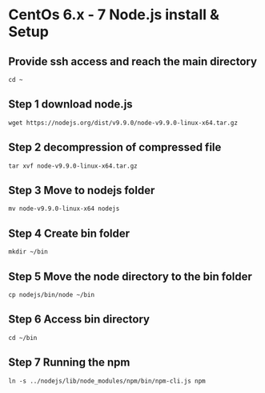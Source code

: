# CentOs 6.x - 7 Node.js install & Setup

## Provide ssh access and reach the main directory
```
cd ~
```

## Step 1 download node.js
```
wget https://nodejs.org/dist/v9.9.0/node-v9.9.0-linux-x64.tar.gz
```

## Step 2  decompression of compressed file
```
tar xvf node-v9.9.0-linux-x64.tar.gz
```

## Step 3 Move to nodejs folder
```
mv node-v9.9.0-linux-x64 nodejs
```

## Step 4 Create bin folder
```
mkdir ~/bin
```

## Step 5 Move the node directory to the bin folder
```
cp nodejs/bin/node ~/bin
```

## Step 6 Access bin directory
```
cd ~/bin
```

## Step 7 Running the npm
```
ln -s ../nodejs/lib/node_modules/npm/bin/npm-cli.js npm
```
